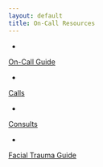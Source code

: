```yaml
---
layout: default
title: On-Call Resources
---
```

- 
[On-Call Guide](../on-call-guide.html)

- 
[Calls](calls.html)

- 
[Consults](consults.html)

- 
[Facial Trauma Guide](../facial-trauma-guide.html)


